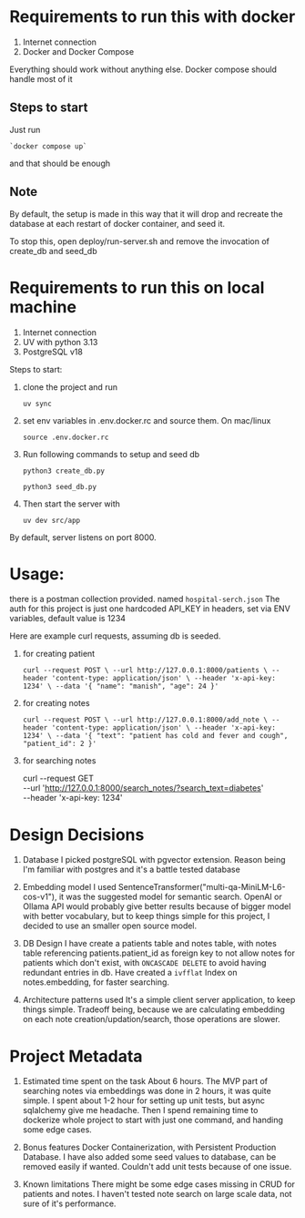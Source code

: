 # Requirements to run this with docker
1. Internet connection
2. Docker and Docker Compose

Everything should work without anything else. Docker compose should handle most of it

## Steps to start

Just run 

    `docker compose up`

and that should be enough


## Note
By default, the setup is made in this way that it will drop and recreate the database at each restart of docker container, and seed it.

To stop this, open deploy/run-server.sh and remove the invocation of create_db and seed_db 


# Requirements to run this on local machine
1. Internet connection
2. UV with python 3.13
3. PostgreSQL v18

Steps to start:
1. clone the project and run

    `uv sync`

2. set env variables in .env.docker.rc  and source them.
On mac/linux

   `source .env.docker.rc`


3. Run following commands to setup and seed db

    `python3 create_db.py`

    `python3 seed_db.py`


4. Then start the server with

    `uv dev src/app`



By default, server listens on port 8000.

# Usage:

there is a postman collection provided. named `hospital-serch.json`
The auth for this project is just one hardcoded API_KEY in headers, set via ENV variables, default value is 1234

Here are example curl requests, assuming db is seeded.


1. for creating patient

    `curl --request POST \
    --url http://127.0.0.1:8000/patients \
    --header 'content-type: application/json' \
    --header 'x-api-key: 1234' \
    --data '{
    "name": "manish",
    "age": 24
    }'`

2. for creating notes

    `curl --request POST \
    --url http://127.0.0.1:8000/add_note \
    --header 'content-type: application/json' \
    --header 'x-api-key: 1234' \
    --data '{
    "text": "patient has cold and fever and cough",
    "patient_id": 2
    }'`

3. for searching notes

    curl --request GET \
    --url 'http://127.0.0.1:8000/search_notes/?search_text=diabetes' \
    --header 'x-api-key: 1234'



# Design Decisions
1. Database
    I picked postgreSQL with pgvector extension. Reason being I'm familiar with postgres and it's a battle tested database

2. Embedding model
    I used SentenceTransformer("multi-qa-MiniLM-L6-cos-v1"), it was the suggested model for semantic search.
    OpenAI or Ollama API would probably give better results because of bigger model with better vocabulary, but to keep things simple for this project, I decided to use an smaller open source model.

3. DB Design
    I have create a patients table and notes table, with notes table referencing patients.patient_id as foreign key to not allow notes for patients which don't exist, with `ONCASCADE DELETE` to avoid having redundant entries in db.
    Have created a `ivfflat` Index on notes.embedding, for faster searching.

4. Architecture patterns used
    It's a simple client server application, to keep things simple. Tradeoff being, because we are calculating embedding on each note creation/updation/search, those operations are slower.

# Project Metadata

1. Estimated time spent on the task
    About 6 hours. 
    The MVP part of searching notes via embeddings was done in 2 hours, it was quite simple.
    I spent about 1-2 hour for setting up unit tests, but async sqlalchemy give me headache.
    Then I spend remaining time to dockerize whole project to start with just one command, and handing some edge cases.

2. Bonus features
    Docker Containerization, with Persistent Production Database. I have also added some seed values to database, can be removed easily if wanted. Couldn't add unit tests because of one issue.

3. Known limitations
    There might be some edge cases missing in CRUD for patients and notes.
    I haven't tested note search on large scale data, not sure of it's performance.
    